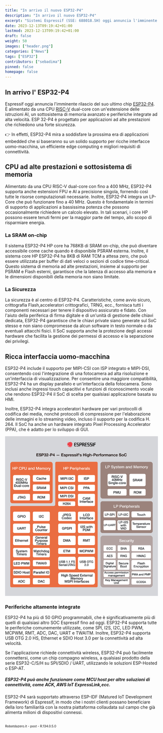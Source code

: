 ```yaml
---
title: "In arrivo il nuovo ESP32-P4"
description: "In arrivo il nuovo ESP32-P4"
excerpt: "Sistemi Espressif (SSE: 688018.SH) oggi annuncia l'imminente rilascio del suo ultimo SoC, ESP 32-P4. È alimentato da una CPU RISC-V dual-core con un'estensione delle istruzioni AI, un sottosistema di memoria avanzato e periferiche integrate ad alta velocità. ESP 32-P4 è progettato per ..."
date: 2023-12-13T09:19:42+01:00
lastmod: 2023-12-13T09:19:42+01:00
draft: false
weight: 50
images: ["header.png"]
categories: ["News"]
tags: ["ESP32"]
contributors: ["sebadima"]
pinned: false
homepage: false
---
```




## In arrivo l' ESP32-P4

Espressif oggi annuncia l'imminente rilascio del suo ultimo chip <a href="https://www.espressif.com/en/news/ESP32-P4" target="_blank" rel="noopener">ESP32-P4</a>. È alimentato da una CPU <a href="https://en.wikipedia.org/wiki/RISC-V" target="_blank" rel="noopener">RISC-V</a> dual-core con un'estensione delle istruzioni AI, un sottosistema di memoria avanzato e periferiche integrate ad alta velocità. 
ESP 32-P4 è progettato per applicazioni ad alte prestazioni che richiedono una forte sicurezza. 

<div class="alert alert-doks d-flexflex-shrink-1" role="alert">
 👉 In effetti, ESP32-P4 mira a soddisfare la prossima era di applicazioni embedded che si baseranno su un solido supporto per ricche interfacce uomo-macchina, un efficiente edge computing e migliori requisiti di connettività.
 </div>


## CPU ad alte prestazioni e sottosistema di memoria

Alimentato da una CPU RISC-V dual-core con fino a 400 MHz, ESP32-P4 supporta anche estensioni FPU e AI a precisione singola, fornendo così tutte le risorse computazionali necessarie. Inoltre, ESP32-P4 integra un LP-Core che può funzionare fino a 40 MHz. Questo è fondamentale in termini di supporto di applicazioni a bassissima potenza che possono occasionalmente richiedere un calcolo elevato. In tali scenari, i core HP possono essere tenuti fermi per la maggior parte del tempo, allo scopo di risparmiare energia.


### La SRAM on-chip
Il sistema ESP32-P4 HP core ha 768KB di SRAM on-chip, che può diventare accessibile come cache quando è disponibile PSRAM esterna. Inoltre, il sistema core HP ESP32-P4 ha 8KB di RAM TCM a attesa zero, che può essere utilizzata per buffer di dati veloci o sezioni di codice time-critical. Questo sistema di memoria ad alte prestazioni, insieme al supporto per PSRAM e Flash esterni, garantisce che la latenza di accesso alla memoria e le dimensioni disponibili della memoria non siano limitate.

### La Sicurezza

La sicurezza è al centro di ESP32-P4. Caratteristiche, come avvio sicuro, crittografia Flash,acceleratori crittografici, TRNG, ecc., fornisca tutti i componenti necessari per tenere il dispositivo assicurato e fidato. Con l'aiuto della periferica di firma digitale e di un'unità di gestione delle chiavi dedicata, ESP32-P4 garantisce che le chiavi private siano generate sul SoC stesso e non siano compromesse da alcun software in testo normale o da eventuali attacchi fisici. Il SoC supporta anche la protezione degli accessi hardware che facilita la gestione dei permessi di accesso e la separazione dei privilegi.



## Ricca interfaccia uomo-macchina

ESP32-P4 include il supporto per MIPI-CSI con ISP integrato e MIPI-DSI, consentendo così l'integrazione di una fotocamera ad alta risoluzione e un'interfaccia di visualizzazione. Per consentire una maggiore compatibilità, ESP32-P4 ha un display parallelo e un'interfaccia della fotocamera. Sono inclusi anche ingressi touch capacitivi e funzioni di riconoscimento vocale che rendono ESP32-P4 il SoC di scelta per qualsiasi applicazione basata su HMI.

Inoltre, ESP32-P4 integra acceleratori hardware per vari protocolli di codifica dei media, nonché protocolli di compressione per l'elaborazione delle immagini e lo streaming video, incluso il supporto per la codifica H. 264. Il SoC ha anche un hardware integrato Pixel Processing Accelerator (PPA), che è adatto per lo sviluppo di GUI.

<img img width="800" class="x figure-img img-fluid lazyload blur-up"  src="images/101.png" alt="">

### Periferiche altamente integrate

ESP32-P4 ha più di 50 GPIO programmabili, che è significativamente più di quelli di qualsiasi altro SOC Espressif fino ad oggi. ESP32-P4 supporta tutte le periferiche comunemente utilizzate, come SPI, I2S, I2C, LED PWM, MCPWM, RMT, ADC, DAC, UART e TWAITM. Inoltre, ESP32-P4 supporta USB OTG 2.0 HS, Ethernet e SDIO Host 3.0 per la connettività ad alta velocità.

<div class="alert alert-doks d-flexflex-shrink-1" role="alert">
Se l'applicazione richiede connettività wireless, ESP32-P4 può facilmente connettersi, come un chip compagno wireless, a qualsiasi prodotto della serie ESP32-C/S/H su SPI/SDIO / UART, utilizzando le soluzioni ESP-Hosted o ESP-AT. 
</div>


##### ESP32-P4 può anche funzionare come MCU host per altre soluzioni di connettività, come ACK, AWS IoT ExpressLink,ecc.


ESP32-P4 sarà supportato attraverso ESP-IDF (Matured IoT Development Framework) di Espressif, in modo che i nostri clienti possano beneficiare della loro familiarità con la nostra piattaforma collaudata sul campo che già alimenta milioni di dispositivi connessi.
<br>
<br>
<p style="font-size: 0.75em;">Robotdazero.it -  post - R.134.0.5.0</p>  